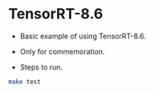 # TensorRT-8.6

+ Basic example of using TensorRT-8.6.

+ Only for commemoration.

+ Steps to run.

```bash
make test
```
